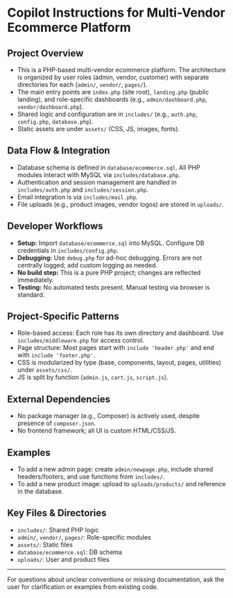 # Copilot Instructions for Multi-Vendor Ecommerce Platform

## Project Overview
- This is a PHP-based multi-vendor ecommerce platform. The architecture is organized by user roles (admin, vendor, customer) with separate directories for each (`admin/`, `vendor/`, `pages/`).
- The main entry points are `index.php` (site root), `landing.php` (public landing), and role-specific dashboards (e.g., `admin/dashboard.php`, `vendor/dashboard.php`).
- Shared logic and configuration are in `includes/` (e.g., `auth.php`, `config.php`, `database.php`).
- Static assets are under `assets/` (CSS, JS, images, fonts).

## Data Flow & Integration
- Database schema is defined in `database/ecommerce.sql`. All PHP modules interact with MySQL via `includes/database.php`.
- Authentication and session management are handled in `includes/auth.php` and `includes/session.php`.
- Email integration is via `includes/mail.php`.
- File uploads (e.g., product images, vendor logos) are stored in `uploads/`.

## Developer Workflows
- **Setup:** Import `database/ecommerce.sql` into MySQL. Configure DB credentials in `includes/config.php`.
- **Debugging:** Use `debug.php` for ad-hoc debugging. Errors are not centrally logged; add custom logging as needed.
- **No build step:** This is a pure PHP project; changes are reflected immediately.
- **Testing:** No automated tests present. Manual testing via browser is standard.

## Project-Specific Patterns
- Role-based access: Each role has its own directory and dashboard. Use `includes/middleware.php` for access control.
- Page structure: Most pages start with `include 'header.php'` and end with `include 'footer.php'`.
- CSS is modularized by type (base, components, layout, pages, utilities) under `assets/css/`.
- JS is split by function (`admin.js`, `cart.js`, `script.js`).

## External Dependencies
- No package manager (e.g., Composer) is actively used, despite presence of `composer.json`.
- No frontend framework; all UI is custom HTML/CSS/JS.

## Examples
- To add a new admin page: create `admin/newpage.php`, include shared headers/footers, and use functions from `includes/`.
- To add a new product image: upload to `uploads/products/` and reference in the database.

## Key Files & Directories
- `includes/`: Shared PHP logic
- `admin/`, `vendor/`, `pages/`: Role-specific modules
- `assets/`: Static files
- `database/ecommerce.sql`: DB schema
- `uploads/`: User and product files

---

For questions about unclear conventions or missing documentation, ask the user for clarification or examples from existing code.
